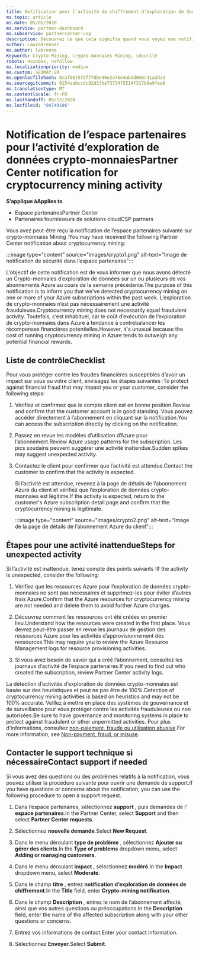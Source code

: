 ```yaml
---
title: Notification pour l’activité de chiffrement d’exploration de données
ms.topic: article
ms.date: 05/05/2020
ms.service: partner-dashboard
ms.subservice: partnercenter-csp
description: Découvrez ce que cela signifie quand vous voyez une notification sur l’crypto-monnaies d’exploration de données potentiel (ou l’exploration de données de chiffrement) sur un ou plusieurs de vos abonnements Azure.
author: LauraBrenner
ms.author: labrenne
Keywords: Crypto-Mining, crypto-monnaies Mining, sécurité
robots: noindex, nofollow
ms.localizationpriority: medium
ms.custom: SEOMAY.20
ms.openlocfilehash: bcaf6675fdf77dbe46e2a76e4abdd0e6c41a3da3
ms.sourcegitcommit: 0154eabccdc92d1fbe73734f5514f317b9e9fee0
ms.translationtype: MT
ms.contentlocale: fr-FR
ms.lasthandoff: 06/12/2020
ms.locfileid: "84749106"
---
```

# <a name="partner-center-notification-for-cryptocurrency-mining-activity"></a><span data-ttu-id="e3c94-104">Notification de l’espace partenaires pour l’activité d’exploration de données crypto-monnaies</span><span class="sxs-lookup"><span data-stu-id="e3c94-104">Partner Center notification for cryptocurrency mining activity</span></span>

<span data-ttu-id="e3c94-105">**S’applique à**</span><span class="sxs-lookup"><span data-stu-id="e3c94-105">**Applies to**</span></span>

-  <span data-ttu-id="e3c94-106">Espace partenaires</span><span class="sxs-lookup"><span data-stu-id="e3c94-106">Partner Center</span></span>
-  <span data-ttu-id="e3c94-107">Partenaires fournisseurs de solutions cloud</span><span class="sxs-lookup"><span data-stu-id="e3c94-107">CSP partners</span></span>

<span data-ttu-id="e3c94-108">Vous avez peut-être reçu la notification de l’espace partenaires suivante sur crypto-monnaies Mining :</span><span class="sxs-lookup"><span data-stu-id="e3c94-108">You may have received the following Partner Center notification about cryptocurrency mining:</span></span>

:::image type="content" source="images/crypto1.png" alt-text="Image de notification de sécurité dans l’espace partenaires":::

<span data-ttu-id="e3c94-110">L’objectif de cette notification est de vous informer que nous avons détecté un Crypto-monnaies d’exploration de données sur un ou plusieurs de vos abonnements Azure au cours de la semaine précédente.</span><span class="sxs-lookup"><span data-stu-id="e3c94-110">The purpose of this notification is to inform you that we've detected cryptocurrency mining on one or more of your Azure subscriptions within the past week.</span></span> <span data-ttu-id="e3c94-111">L’exploration de crypto-monnaies n’est pas nécessairement une activité frauduleuse.</span><span class="sxs-lookup"><span data-stu-id="e3c94-111">Cryptocurrency mining does not necessarily equal fraudulent activity.</span></span> <span data-ttu-id="e3c94-112">Toutefois, c’est inhabituel, car le coût d’exécution de l’exploration de crypto-monnaies dans Azure a tendance à contrebalancer les récompenses financières potentielles.</span><span class="sxs-lookup"><span data-stu-id="e3c94-112">However, it's unusual because the cost of running cryptocurrency mining in Azure tends to outweigh any potential financial rewards.</span></span>

## <a name="checklist"></a><span data-ttu-id="e3c94-113">Liste de contrôle</span><span class="sxs-lookup"><span data-stu-id="e3c94-113">Checklist</span></span>

<span data-ttu-id="e3c94-114">Pour vous protéger contre les fraudes financières susceptibles d’avoir un impact sur vous ou votre client, envisagez les étapes suivantes :</span><span class="sxs-lookup"><span data-stu-id="e3c94-114">To protect against financial fraud that may impact you or your customer, consider the following steps:</span></span>

1. <span data-ttu-id="e3c94-115">Vérifiez et confirmez que le compte client est en bonne position.</span><span class="sxs-lookup"><span data-stu-id="e3c94-115">Review and confirm that the customer account is in good standing.</span></span> <span data-ttu-id="e3c94-116">Vous pouvez accéder directement à l’abonnement en cliquant sur la notification.</span><span class="sxs-lookup"><span data-stu-id="e3c94-116">You can access the subscription directly by clicking on the notification.</span></span>

2. <span data-ttu-id="e3c94-117">Passez en revue les modèles d’utilisation d’Azure pour l’abonnement.</span><span class="sxs-lookup"><span data-stu-id="e3c94-117">Review Azure usage patterns for the subscription.</span></span> <span data-ttu-id="e3c94-118">Les pics soudains peuvent suggérer une activité inattendue.</span><span class="sxs-lookup"><span data-stu-id="e3c94-118">Sudden spikes may suggest unexpected activity.</span></span>

3. <span data-ttu-id="e3c94-119">Contactez le client pour confirmer que l’activité est attendue.</span><span class="sxs-lookup"><span data-stu-id="e3c94-119">Contact the customer to confirm that the activity is expected.</span></span>

   <span data-ttu-id="e3c94-120">Si l’activité est attendue, revenez à la page de détails de l’abonnement Azure du client et vérifiez que l’exploration de données crypto-monnaies est légitime.</span><span class="sxs-lookup"><span data-stu-id="e3c94-120">If the activity is expected, return to the customer's Azure subscription detail page and confirm that the cryptocurrency mining is legitimate.</span></span>

   :::image type="content" source="images/crypto2.png" alt-text="Image de la page de détails de l’abonnement Azure du client":::

## <a name="steps-for-unexpected-activity"></a><span data-ttu-id="e3c94-122">Étapes pour une activité inattendue</span><span class="sxs-lookup"><span data-stu-id="e3c94-122">Steps for unexpected activity</span></span>

<span data-ttu-id="e3c94-123">Si l’activité est inattendue, tenez compte des points suivants :</span><span class="sxs-lookup"><span data-stu-id="e3c94-123">If the activity is unexpected, consider the following:</span></span>

1. <span data-ttu-id="e3c94-124">Vérifiez que les ressources Azure pour l’exploration de données crypto-monnaies ne sont pas nécessaires et supprimez-les pour éviter d’autres frais Azure.</span><span class="sxs-lookup"><span data-stu-id="e3c94-124">Confirm that the Azure resources for cryptocurrency mining are not needed and delete them to avoid further Azure charges.</span></span>

2. <span data-ttu-id="e3c94-125">Découvrez comment les ressources ont été créées en premier lieu.</span><span class="sxs-lookup"><span data-stu-id="e3c94-125">Understand how the resources were created in the first place.</span></span> <span data-ttu-id="e3c94-126">Vous devrez peut-être passer en revue les journaux de gestion des ressources Azure pour les activités d’approvisionnement des ressources.</span><span class="sxs-lookup"><span data-stu-id="e3c94-126">This may require you to review the Azure Resource Management logs for resource provisioning activities.</span></span>

3. <span data-ttu-id="e3c94-127">Si vous avez besoin de savoir qui a créé l’abonnement, consultez les journaux d’activité de l’espace partenaires.</span><span class="sxs-lookup"><span data-stu-id="e3c94-127">If you need to find out who created the subscription, review Partner Center activity logs.</span></span>

<span data-ttu-id="e3c94-128">La détection d’activités d’exploration de données crypto-monnaies est basée sur des heuristiques et peut ne pas être de 100%.</span><span class="sxs-lookup"><span data-stu-id="e3c94-128">Detection of cryptocurrency mining activities is based on heuristics and may not be 100% accurate.</span></span> <span data-ttu-id="e3c94-129">Veillez à mettre en place des systèmes de gouvernance et de surveillance pour vous protéger contre les activités frauduleuses ou non autorisées.</span><span class="sxs-lookup"><span data-stu-id="e3c94-129">Be sure to have governance and monitoring systems in place to protect against fraudulent or other unpermitted activities.</span></span> <span data-ttu-id="e3c94-130">Pour plus d’informations, consultez [non-paiement, fraude ou utilisation abusive](https://docs.microsoft.com/partner-center/non-payment--fraud--or-misuse).</span><span class="sxs-lookup"><span data-stu-id="e3c94-130">For more information, see [Non-payment, fraud, or misuse](https://docs.microsoft.com/partner-center/non-payment--fraud--or-misuse).</span></span>

## <a name="contact-support-if-needed"></a><span data-ttu-id="e3c94-131">Contacter le support technique si nécessaire</span><span class="sxs-lookup"><span data-stu-id="e3c94-131">Contact support if needed</span></span>

<span data-ttu-id="e3c94-132">Si vous avez des questions ou des problèmes relatifs à la notification, vous pouvez utiliser la procédure suivante pour ouvrir une demande de support.</span><span class="sxs-lookup"><span data-stu-id="e3c94-132">If you have questions or concerns about the notification, you can use the following procedure to open a support request.</span></span>

1. <span data-ttu-id="e3c94-133">Dans l’espace partenaires, sélectionnez **support** , puis demandes de l' **espace partenaires**.</span><span class="sxs-lookup"><span data-stu-id="e3c94-133">In the Partner Center, select **Support** and then select **Partner Center requests**.</span></span>

2. <span data-ttu-id="e3c94-134">Sélectionnez **nouvelle demande**.</span><span class="sxs-lookup"><span data-stu-id="e3c94-134">Select **New Request**.</span></span> 

3. <span data-ttu-id="e3c94-135">Dans le menu déroulant **type de problème** , sélectionnez **Ajouter ou gérer des clients**.</span><span class="sxs-lookup"><span data-stu-id="e3c94-135">In the **Type of problems** dropdown menu, select **Adding or managing customers**.</span></span>

4. <span data-ttu-id="e3c94-136">Dans le menu déroulant **impact** , sélectionnez **modéré**.</span><span class="sxs-lookup"><span data-stu-id="e3c94-136">In the **Impact** dropdown menu, select **Moderate**.</span></span>

5. <span data-ttu-id="e3c94-137">Dans le champ **titre** , entrez **notification d’exploration de données de chiffrement**.</span><span class="sxs-lookup"><span data-stu-id="e3c94-137">In the **Title** field, enter **Crypto-mining notification**.</span></span>

6. <span data-ttu-id="e3c94-138">Dans le champ **Description** , entrez le nom de l’abonnement affecté, ainsi que vos autres questions ou préoccupations.</span><span class="sxs-lookup"><span data-stu-id="e3c94-138">In the **Description** field, enter the name of the affected subscription along with your other questions or concerns.</span></span>

7. <span data-ttu-id="e3c94-139">Entrez vos informations de contact.</span><span class="sxs-lookup"><span data-stu-id="e3c94-139">Enter your contact information.</span></span>

8. <span data-ttu-id="e3c94-140">Sélectionnez **Envoyer**.</span><span class="sxs-lookup"><span data-stu-id="e3c94-140">Select **Submit**.</span></span>
